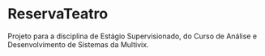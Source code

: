# ReservaTeatro
Projeto para a disciplina de Estágio Supervisionado, do Curso de Análise e Desenvolvimento de Sistemas da Multivix.
